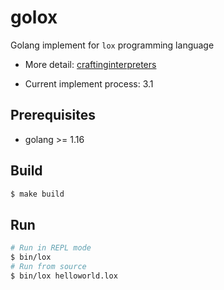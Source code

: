 # golox
Golang implement for `lox` programming language 

- More detail: [craftinginterpreters](https://craftinginterpreters.com/introduction.html)

- Current implement process: 3.1
## Prerequisites
- golang >= 1.16

## Build
```bash
$ make build
```

## Run
```bash
# Run in REPL mode
$ bin/lox 
# Run from source
$ bin/lox helloworld.lox
```